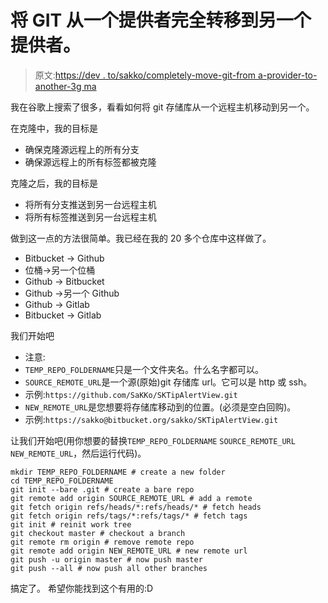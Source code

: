 # 将 GIT 从一个提供者完全转移到另一个提供者。

> 原文:[https://dev . to/sakko/completely-move-git-from a-provider-to-another-3g ma](https://dev.to/sakko/completely-move-git-from-one-provider-to-another-3gma)

我在谷歌上搜索了很多，看看如何将 git 存储库从一个远程主机移动到另一个。

在克隆中，我的目标是

*   确保克隆源远程上的所有分支
*   确保源远程上的所有标签都被克隆

克隆之后，我的目标是

*   将所有分支推送到另一台远程主机
*   将所有标签推送到另一台远程主机

做到这一点的方法很简单。我已经在我的 20 多个仓库中这样做了。

*   Bitbucket -> Github
*   位桶->另一个位桶
*   Github -> Bitbucket
*   Github ->另一个 Github
*   Github -> Gitlab
*   Bitbucket -> Gitlab

我们开始吧

*   注意:
*   `TEMP_REPO_FOLDERNAME`只是一个文件夹名。什么名字都可以。
*   `SOURCE_REMOTE_URL`是一个源(原始)git 存储库 url。它可以是 http 或 ssh。
*   示例:`https://github.com/SaKKo/SKTipAlertView.git`
*   `NEW_REMOTE_URL`是您想要将存储库移动到的位置。(必须是空白回购)。
*   示例:`https://sakko@bitbucket.org/sakko/SKTipAlertView.git`

让我们开始吧(用你想要的替换`TEMP_REPO_FOLDERNAME` `SOURCE_REMOTE_URL` `NEW_REMOTE_URL`，然后运行代码)。

```
mkdir TEMP_REPO_FOLDERNAME # create a new folder
cd TEMP_REPO_FOLDERNAME
git init --bare .git # create a bare repo
git remote add origin SOURCE_REMOTE_URL # add a remote
git fetch origin refs/heads/*:refs/heads/* # fetch heads
git fetch origin refs/tags/*:refs/tags/* # fetch tags
git init # reinit work tree
git checkout master # checkout a branch
git remote rm origin # remove remote repo
git remote add origin NEW_REMOTE_URL # new remote url
git push -u origin master # now push master
git push --all # now push all other branches 
```

搞定了。
希望你能找到这个有用的:D